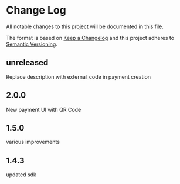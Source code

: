 # Change Log
All notable changes to this project will be documented in this file.

The format is based on [Keep a Changelog](http://keepachangelog.com/)
and this project adheres to [Semantic Versioning](http://semver.org/).

## unreleased
Replace description with external_code in payment creation

## 2.0.0
New payment UI with QR Code

## 1.5.0
various improvements

## 1.4.3
updated sdk